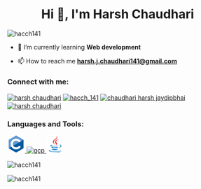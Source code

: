 <h1 align="center">Hi 👋, I'm Harsh Chaudhari</h1>
<p align="left"> <img src="https://komarev.com/ghpvc/?username=hacch141&label=Profile%20views&color=0e75b6&style=flat" alt="hacch141" /> </p>

- 🌱 I’m currently learning **Web development**

- 📫 How to reach me **harsh.j.chaudhari141@gmail.com**

<h3 align="left">Connect with me:</h3>
<p align="left">
<a href="https://linkedin.com/in/harsh-chaudhari-86aa91201" target="blank"><img align="center" src="https://raw.githubusercontent.com/rahuldkjain/github-profile-readme-generator/master/src/images/icons/Social/linked-in-alt.svg" alt="harsh chaudhari" height="30" width="40" /></a>
<a href="https://instagram.com/hacch_141" target="blank"><img align="center" src="https://raw.githubusercontent.com/rahuldkjain/github-profile-readme-generator/master/src/images/icons/Social/instagram.svg" alt="hacch_141" height="30" width="40" /></a>
<a href="https://www.codechef.com/users/chaudhari harsh jaydipbhai" target="blank"><img align="center" src="https://cdn.jsdelivr.net/npm/simple-icons@3.1.0/icons/codechef.svg" alt="chaudhari harsh jaydipbhai" height="30" width="40" /></a>
<a href="https://www.hackerrank.com/harsh chaudhari" target="blank"><img align="center" src="https://raw.githubusercontent.com/rahuldkjain/github-profile-readme-generator/master/src/images/icons/Social/hackerrank.svg" alt="harsh chaudhari" height="30" width="40" /></a>
</p>

<h3 align="left">Languages and Tools:</h3>
<p align="left"> <a href="https://www.cprogramming.com/" target="_blank" rel="noreferrer"> <img src="https://raw.githubusercontent.com/devicons/devicon/master/icons/c/c-original.svg" alt="c" width="40" height="40"/> </a> <a href="https://cloud.google.com" target="_blank" rel="noreferrer"> <img src="https://www.vectorlogo.zone/logos/google_cloud/google_cloud-icon.svg" alt="gcp" width="40" height="40"/> </a> <a href="https://www.java.com" target="_blank" rel="noreferrer"> <img src="https://raw.githubusercontent.com/devicons/devicon/master/icons/java/java-original.svg" alt="java" width="40" height="40"/> </a> </p>

<p><img align="center" src="https://github-readme-stats.vercel.app/api/top-langs?username=hacch141&show_icons=true&locale=en&layout=compact" alt="hacch141" /></p>

<p><img align="center" src="https://github-readme-streak-stats.herokuapp.com/?user=hacch141&" alt="hacch141" /></p>
